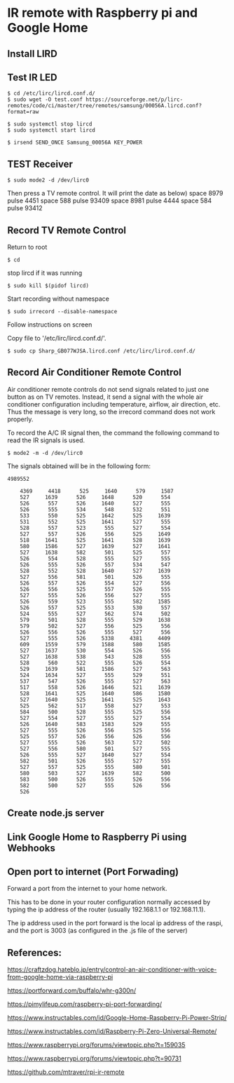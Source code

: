 # IR remote with Raspberry pi and Google Home

## Install LIRD

## Test IR LED

    $ cd /etc/lirc/lircd.conf.d/
    $ sudo wget -O test.conf https://sourceforge.net/p/lirc-remotes/code/ci/master/tree/remotes/samsung/00056A.lircd.conf?format=raw

    $ sudo systemctl stop lircd
    $ sudo systemctl start lircd

    $ irsend SEND_ONCE Samsung_00056A KEY_POWER

## TEST Receiver

    $ sudo mode2 -d /dev/lirc0
Then press a TV remote control. It will print the date as below)
    space 8979
    pulse 4451
    space 588
    pulse 93409
    space 8981
    pulse 4444
    space 584
    pulse 93412

## Record TV Remote Control

Return to root

    $ cd

stop lircd if it was running

    $ sudo kill $(pidof lircd)

Start recording without namespace

    $ sudo irrecord --disable-namespace

Follow instructions on screen

Copy file to '/etc/lirc/lircd.conf.d/'.

    $ sudo cp Sharp_GB077WJSA.lircd.conf /etc/lirc/lircd.conf.d/

## Record Air Conditioner Remote Control

Air conditioner remote controls do not send signals related to just one button as on TV remotes.
Instead, it send a signal with the whole air conditioner configuration including temperature, airflow, air direction, etc.
Thus the message is very long, so the irrecord command does not work properly.

To record the A/C IR signal then, the command the following command to read the IR signals is used.

    $ mode2 -m -d /dev/lirc0

The signals obtained will be in the following form:

    4989552

        4369     4418      525     1640      579     1587
        527     1639      526     1648      520      554
        526      557      526     1640      527      555
        526      555      534      548      532      551
        533      550      525     1642      525     1639
        531      552      525     1641      527      555
        528      557      523      555      527      554
        527      557      526      556      525     1649
        518     1641      525     1641      528     1639
        580     1586      527     1639      527     1641
        527     1638      582      501      525      557
        526      554      528      555      527      555
        526      555      526      557      534      547
        528      552      528     1640      527     1639
        527      556      581      501      526      555
        526      557      526      554      527      556
        526      556      525      557      526      555
        527      555      526      556      527      555
        526      559      523      555      582     1585
        526      557      525      553      530      557
        524      555      527      562      574      502
        579      501      528      555      529     1638
        579      502      527      556      525      556
        526      556      526      555      527      556
        527      555      526     5338     4381     4409
        609     1559      579     1588      580     1585
        527     1637      530      554      526      556
        527     1638      538      543      528      555
        528      560      522      555      526      554
        529     1639      581     1586      527      563
        524     1634      527      555      529      551
        537      547      526      555      527      563
        517      558      526     1646      521     1639
        528     1641      525     1640      586     1580
        527     1640      525     1641      525     1643
        525      562      517      558      527      553
        584      500      528      555      525      556
        527      554      527      555      527      554
        526     1640      583     1583      529      555
        527      555      526      556      525      556
        525      557      526      556      526      556
        527      555      526      563      572      502
        527      556      580      501      527      555
        526      555      527     1640      527      554
        582      501      526      555      527      555
        527      557      525      555      580      501
        580      503      527     1639      582      500
        583      500      526      555      526      556
        582      500      527      555      526      556
        526

## Create node.js server



## Link Google Home to Raspberry Pi using Webhooks



## Open port to internet (Port Forwading)

Forward a port from the internet to your home network. 

This has to be done in your router configuration normally accessed by typing the ip address of the router (usually 192.168.1.1 or 192.168.11.1).

The ip address used in the port forward is the local ip address of the raspi, and the port is 3003 (as configured in the .js file of the server)


## References:
https://craftzdog.hateblo.jp/entry/control-an-air-conditioner-with-voice-from-google-home-via-raspberry-pi

https://portforward.com/buffalo/whr-g300n/

https://pimylifeup.com/raspberry-pi-port-forwarding/

https://www.instructables.com/id/Google-Home-Raspberry-Pi-Power-Strip/

https://www.instructables.com/id/Raspberry-Pi-Zero-Universal-Remote/

https://www.raspberrypi.org/forums/viewtopic.php?t=159035

https://www.raspberrypi.org/forums/viewtopic.php?t=90731

https://github.com/mtraver/rpi-ir-remote






